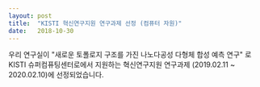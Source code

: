 ```yaml
---
layout: post
title:  "KISTI 혁신연구지원 연구과제 선정 (컴퓨터 자원)"
date:   2018-10-30
---
```


우리 연구실이 "새로운 토폴로지 구조를 가진 나노다공성 다형체 합성 예측 연구" 로 KISTI 슈퍼컴퓨팅센터로에서 지원하는 혁신연구지원 연구과제 (2019.02.11 ~ 2020.02.10)에 선정되었습니다. 

